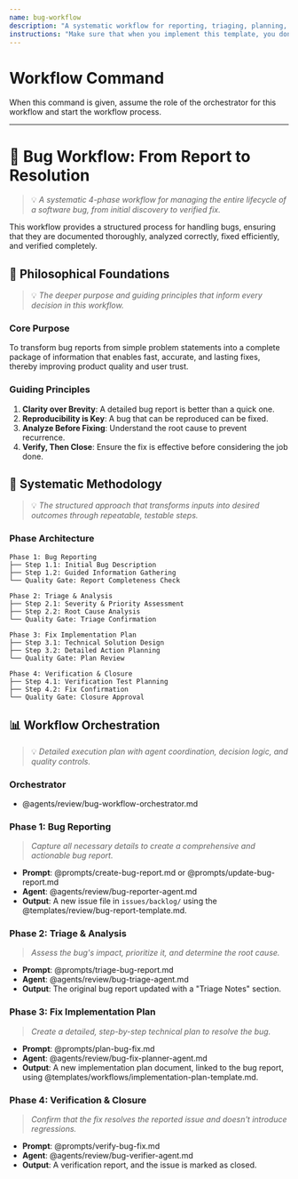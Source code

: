 ```yaml
---
name: bug-workflow
description: "A systematic workflow for reporting, triaging, planning, and verifying software bugs to ensure efficient and effective resolution."
instructions: "Make sure that when you implement this template, you don't include these instructions or any other front matter from this template in your work. Output should always and only be the markdown part outside of the front matter. Never include any tags like <example>, <commentary>, or similar tags - these serve only to increase clarity about implementation. Always use single [ ] brackets to indicate instructions the implementer should follow. When referencing other documents from this project, use wikilinks format [[filename]] to reference them. Do not include the file extension or path."
---
```

# Workflow Command

When this command is given, assume the role of the orchestrator for this workflow and start the workflow process.

---

# 🌊 Bug Workflow: From Report to Resolution
> 💡 *A systematic 4-phase workflow for managing the entire lifecycle of a software bug, from initial discovery to verified fix.*

This workflow provides a structured process for handling bugs, ensuring that they are documented thoroughly, analyzed correctly, fixed efficiently, and verified completely.

## 🎯 Philosophical Foundations
> 💡 *The deeper purpose and guiding principles that inform every decision in this workflow.*

### Core Purpose
To transform bug reports from simple problem statements into a complete package of information that enables fast, accurate, and lasting fixes, thereby improving product quality and user trust.

### Guiding Principles
1.  **Clarity over Brevity**: A detailed bug report is better than a quick one.
2.  **Reproducibility is Key**: A bug that can be reproduced can be fixed.
3.  **Analyze Before Fixing**: Understand the root cause to prevent recurrence.
4.  **Verify, Then Close**: Ensure the fix is effective before considering the job done.

## 🔄 Systematic Methodology
> 💡 *The structured approach that transforms inputs into desired outcomes through repeatable, testable steps.*

### Phase Architecture
```
Phase 1: Bug Reporting
├── Step 1.1: Initial Bug Description
├── Step 1.2: Guided Information Gathering
└── Quality Gate: Report Completeness Check

Phase 2: Triage & Analysis
├── Step 2.1: Severity & Priority Assessment
├── Step 2.2: Root Cause Analysis
└── Quality Gate: Triage Confirmation

Phase 3: Fix Implementation Plan
├── Step 3.1: Technical Solution Design
├── Step 3.2: Detailed Action Planning
└── Quality Gate: Plan Review

Phase 4: Verification & Closure
├── Step 4.1: Verification Test Planning
├── Step 4.2: Fix Confirmation
└── Quality Gate: Closure Approval
```

## 📊 Workflow Orchestration
> 💡 *Detailed execution plan with agent coordination, decision logic, and quality controls.*

### Orchestrator
- @agents/review/bug-workflow-orchestrator.md

### Phase 1: Bug Reporting
> *Capture all necessary details to create a comprehensive and actionable bug report.*

- **Prompt**: @prompts/create-bug-report.md or @prompts/update-bug-report.md
- **Agent**: @agents/review/bug-reporter-agent.md
- **Output**: A new issue file in `issues/backlog/` using the @templates/review/bug-report-template.md.

### Phase 2: Triage & Analysis
> *Assess the bug's impact, prioritize it, and determine the root cause.*

- **Prompt**: @prompts/triage-bug-report.md
- **Agent**: @agents/review/bug-triage-agent.md
- **Output**: The original bug report updated with a "Triage Notes" section.

### Phase 3: Fix Implementation Plan
> *Create a detailed, step-by-step technical plan to resolve the bug.*

- **Prompt**: @prompts/plan-bug-fix.md
- **Agent**: @agents/review/bug-fix-planner-agent.md
- **Output**: A new implementation plan document, linked to the bug report, using @templates/workflows/implementation-plan-template.md.

### Phase 4: Verification & Closure
> *Confirm that the fix resolves the reported issue and doesn't introduce regressions.*

- **Prompt**: @prompts/verify-bug-fix.md
- **Agent**: @agents/review/bug-verifier-agent.md
- **Output**: A verification report, and the issue is marked as closed.
